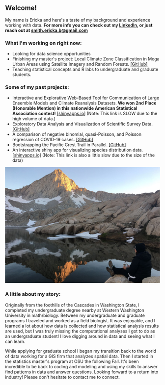 ## Welcome!

My name is Ericka and here's a taste of my background and experience working with data. **For more info you can check out my [LinkedIn](https://www.linkedin.com/in/erickabsmith/), or just reach out at <smith.ericka.b@gmail.com>**

### What I'm working on right now: 

* Looking for data science opportunities
* Finishing my master's project: Local Climate Zone Classification in Mega Urban Areas using Satellite Imagery and Random Forests. [[GitHub]](https://github.com/erickabsmith/masters-project-lcz-classification) 
* Teaching statistical concepts and R labs to undergraduate and graduate students. 

### Some of my past projects:

* Interactive and Explorative Web-Based Tool for Communication of Large Ensemble Models and Climate Reanalysis Datasets. **We won 2nd Place (Honorable Mention) in this nationwide American Statistical Association contest!** [[shinyapps.io]](https://jimmylovestea.shinyapps.io/datadash/) (Note: This link is SLOW due to the high volume of data.)
* Exploratory Data Analysis and Visualization of Scientific Survey Data. [[GitHub]](https://github.com/erickabsmith/flatfish_2020)
* A comparison of negative binomial, quasi-Poisson, and Poisson regression of COVID-19 cases. [[GitHub]](https://github.com/erickabsmith/generalized_regression_models)
* Bootstrapping the Pacific Crest Trail in Parallel. [[GitHub]](https://github.com/ST541-Fall2020/erickabsmith-project-trail)
* An interactive shiny app for visualizing species distribution data. [[shinyapps.io]](https://erickabsmith.shinyapps.io/catch-data/) (Note: This link is also a little slow due to the size of the data)



![Here's a photo of me fishing in Mineral King, CA. I love backpacking and it was quite the hike to get up here!](images/mineral_king.JPG)

### A little about my story:

Originally from the foothills of the Cascades in Washington State, I completed my undergraduate degree nearby at Western Washington University in math/biology. Between my undergraduate and graduate programs I traveled and worked as a field biologist. It was enjoyable, and I learned a lot about how data is collected and how statistical analysis results are used, but I was truly missing the computational analyses I got to do as an undergraduate student! I love digging around in data and seeing what I can learn.

While applying for graduate school I began my transition back to the world of data working for a GIS firm that analyzes spatial data. Then I started in the statistics master's program at OSU the following Fall. It's been incredible to be back to coding and modeling and using my skills to answer find patterns in data and answer questions. Looking forward to a return into industry! Please don't hesitate to contact me to connect.
